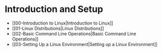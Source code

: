 # Introduction and Setup

- [[00-Introduction to Linux|Introduction to Linux]]
- [[01-Linux Distributions|Linux Distributions]]
- [[02-Basic Command Line Operations|Basic Command Line Operations]]
- [[03-Setting Up a Linux Environment|Setting up a Linux Environment]]
